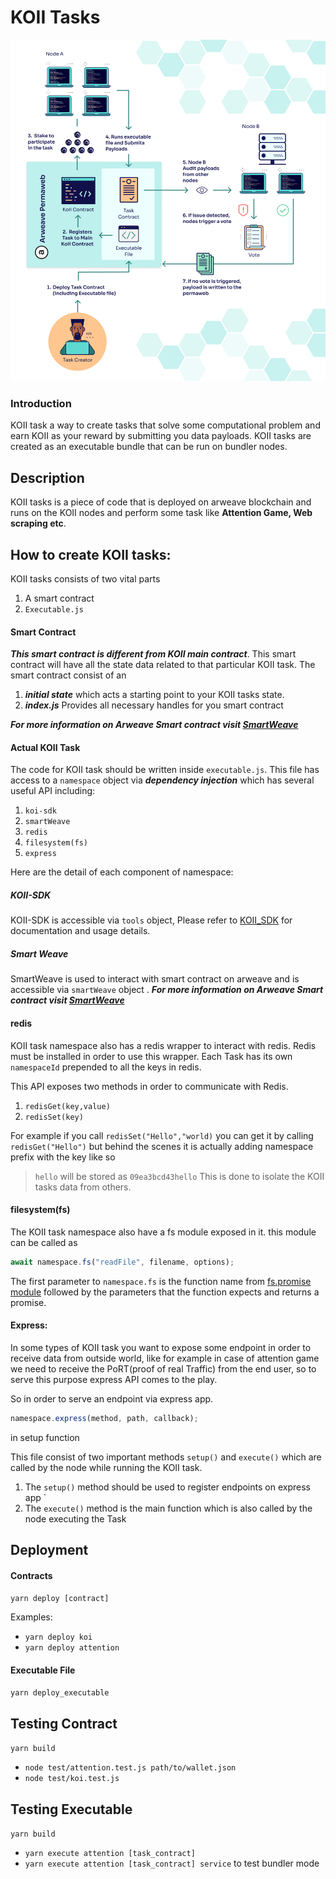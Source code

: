 # KOII Tasks

![Alt text](diagram/koi_task_diagram.jpg?raw=true "Title")

### Introduction

KOII task a way to create tasks that solve some computational problem and earn KOII as your reward by submitting you data payloads. KOII tasks are created as an executable bundle that can be run on bundler nodes.

## Description

KOII tasks is a piece of code that is deployed on arweave blockchain and runs on the KOII nodes and perform some task like **Attention Game, Web scraping etc**.

## How to create KOII tasks:

KOII tasks consists of two vital parts

1. A smart contract
2. `Executable.js`

#### Smart Contract

**_This smart contract is different from KOII main contract_**. This smart contract will have all the state data related to that particular KOII task. The smart contract consist of an

1. **_initial state_** which acts a starting point to your KOII tasks state.
2. **_index.js_** Provides all necessary handles for you smart contract

**_For more information on Arweave Smart contract visit [SmartWeave](https://github.com/ArweaveTeam/SmartWeave)_**

#### Actual KOII Task

The code for KOII task should be written inside `executable.js`.
This file has access to a `namespace` object via **_dependency injection_** which has several useful API including:

1. `koi-sdk`
2. `smartWeave`
3. `redis`
4. `filesystem(fs)`
5. `express`

Here are the detail of each component of namespace:

##### **_KOII-SDK_**

KOII-SDK is accessible via `tools` object, Please refer to [KOII_SDK](https://github.com/koii-network/tools) for documentation and usage details.

##### **_Smart Weave_**

SmartWeave is used to interact with smart contract on arweave and is accessible via `smartWeave` object .
**_For more information on Arweave Smart contract visit [SmartWeave](https://github.com/ArweaveTeam/SmartWeave)_**

#### redis

KOII task namespace also has a redis wrapper to interact with redis. Redis must be installed in order to use this wrapper. Each Task has its own `namespaceId` prepended to all the keys in redis.

This API exposes two methods in order to communicate with Redis.

1. `redisGet(key,value)`
2. `redisSet(key)`

For example if you call `redisSet("Hello","world)` you can get it by calling `redisGet("Hello")` but behind the scenes it is actually adding namespace prefix with the key like so

> `hello` will be stored as `09ea3bcd43hello`
> This is done to isolate the KOII tasks data from others.

#### filesystem(fs)

The KOII task namespace also have a fs module exposed in it.
this module can be called as

```js
await namespace.fs("readFile", filename, options);
```

The first parameter to `namespace.fs` is the function name from [fs.promise module](https://nodejs.org/api/fs.html) followed by the parameters that the function expects and returns a promise.

#### Express:

In some types of KOII task you want to expose some endpoint in order to receive data from outside world, like for example in case of attention game we need to receive the PoRT(proof of real Traffic) from the end user, so to serve this purpose express API comes to the play.

So in order to serve an endpoint via express app.

```js
namespace.express(method, path, callback);
```

in setup function

This file consist of two important methods `setup()` and `execute()` which are called by the node while running the KOII task.

1. The `setup()` method should be used to register endpoints on express app `
2. The `execute()` method is the main function which is also called by the node executing the Task

## Deployment

#### Contracts

`yarn deploy [contract]`

Examples:

- `yarn deploy koi`
- `yarn deploy attention`

#### Executable File

`yarn deploy_executable`

## Testing Contract

`yarn build`

- `node test/attention.test.js path/to/wallet.json`
- `node test/koi.test.js `

## Testing Executable

`yarn build`

- `yarn execute attention [task_contract] `
- `yarn execute attention [task_contract] service` to test bundler mode
